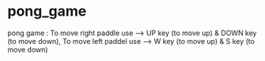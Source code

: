 # pong_game
pong game : 
   To move right paddle use --> UP key (to move up) & DOWN key (to move down),
   To move left paddel use --> W key (to move up) & S key (to move down)
